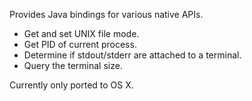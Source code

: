 
Provides Java bindings for various native APIs.

* Get and set UNIX file mode.
* Get PID of current process.
* Determine if stdout/stderr are attached to a terminal.
* Query the terminal size.

Currently only ported to OS X.
